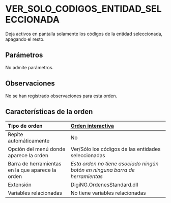 # VER\_SOLO\_CODIGOS\_ENTIDAD\_SELECCIONADA

Deja activos en pantalla solamente los códigos de la entidad seleccionada, apagando el resto.

## Parámetros

No admite parámetros.

## Observaciones

No se han registrado observaciones para esta orden.

## Características de la orden

| Tipo de orden | [Orden interactiva](var-solo-codigos-entidad-seleccionada.md) |
| :--- | :--- |
| Repite automáticamente | No |
| Opción del menú donde aparece la orden | Ver/Sólo los códigos de las entidades seleccionadas |
| Barra de herramientas en la que aparece la orden | _Esta orden no tiene asociado ningún botón en ninguna barra de herramientas_ |
| Extensión | DigiNG.OrdenesStandard.dll |
| Variables relacionadas | No tiene variables relacionadas |

